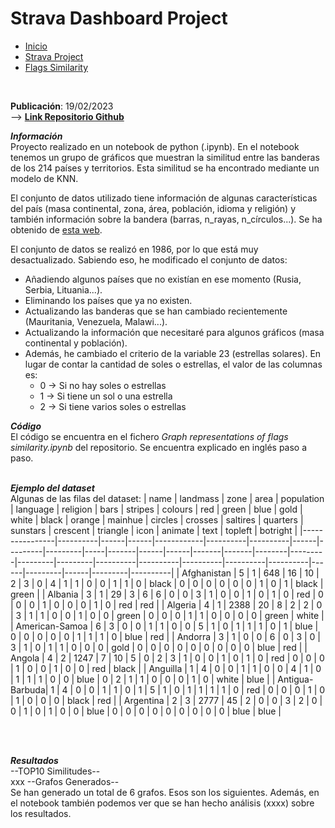 # Strava Dashboard Project

<div class="tabs">
  <ul>
    <li><a href="../">Inicio</a></li>
    <li><a href="/Strava/">Strava Project</a></li>
    <li><a href="/Flags_Similarity/">Flags Similarity</a></li>
  </ul>
</div>
<link rel="stylesheet" href="/custom.css"><br>

**Publicación**: 19/02/2023<br>
--> **[Link Repositorio Github](Flags-Similarity)**<br>

***Información***<br>
Proyecto realizado en un notebook de python (.ipynb). En el notebook tenemos un grupo de gráficos que muestran la similitud entre las banderas de los 214 países y territorios. Esta similitud se ha encontrado mediante un modelo de KNN.

El conjunto de datos utilizado tiene información de algunas características del país (masa continental, zona, área, población, idioma y religión) y también información sobre la bandera (barras, n_rayas, n_círculos...). Se ha obtenido de [esta web](https://archive.ics.uci.edu/ml/datasets/Flags).

El conjunto de datos se realizó en 1986, por lo que está muy desactualizado. Sabiendo eso, he modificado el conjunto de datos:
- Añadiendo algunos países que no existían en ese momento (Rusia, Serbia, Lituania...).
- Eliminando los países que ya no existen.
- Actualizando las banderas que se han cambiado recientemente (Mauritania, Venezuela, Malawi...).
- Actualizando la información que necesitaré para algunos gráficos (masa continental y población).
- Además, he cambiado el criterio de la variable 23 (estrellas solares). En lugar de contar la cantidad de soles o estrellas, el valor de las columnas es:
  - 0 -> Si no hay soles o estrellas
  - 1 -> Si tiene un sol o una estrella
  - 2 -> Si tiene varios soles o estrellas

***Código***<br>
El código se encuentra en el fichero *Graph representations of flags similarity.ipynb* del repositorio. Se encuentra explicado en inglés paso a paso.

<br>***Ejemplo del dataset***<br>
Algunas de las filas del dataset:
| name           | landmass | zone | area | population | language | religion | bars | stripes | colours | red | green | blue | gold | white | black | orange | mainhue | circles | crosses | saltires | quarters | sunstars | crescent | triangle | icon | animate | text | topleft | botright |
|----------------|----------|------|------|------------|----------|----------|------|---------|---------|-----|-------|------|------|-------|-------|--------|---------|---------|---------|----------|----------|----------|----------|----------|------|---------|------|---------|----------|
| Afghanistan    | 5        | 1    | 648  | 16         | 10       | 2        | 3    | 0       | 4       | 1   | 1     | 0    | 0    | 1     | 1     | 0      | black   | 0       | 0       | 0        | 0        | 0        | 0        | 1        | 0    | 1       | black | green   |
| Albania        | 3        | 1    | 29   | 3          | 6        | 6        | 0    | 0       | 3       | 1   | 0     | 0    | 1    | 0     | 1     | 0      | red     | 0       | 0       | 0        | 1        | 0        | 0        | 0        | 1    | 0       | red   | red     |
| Algeria        | 4        | 1    | 2388 | 20         | 8        | 2        | 2    | 0       | 3       | 1   | 1     | 0    | 0    | 1     | 0     | 0      | green   | 0       | 0       | 0        | 1        | 1        | 0        | 0        | 0    | 0       | green | white   |
| American-Samoa | 6        | 3    | 0    | 0          | 1        | 1        | 0    | 0       | 5       | 1   | 0     | 1    | 1    | 1     | 0     | 1      | blue    | 0       | 0       | 0        | 0        | 0        | 1        | 1        | 1    | 0       | blue  | red     |
| Andorra        | 3        | 1    | 0    | 0          | 6        | 0        | 3    | 0       | 3       | 1   | 0     | 1    | 1    | 0     | 0     | 0      | gold    | 0       | 0       | 0        | 0        | 0        | 0        | 0        | 0    | 0       | blue  | red     |
| Angola         | 4        | 2    | 1247 | 7          | 10       | 5        | 0    | 2       | 3       | 1   | 0     | 0    | 1    | 0     | 1     | 0      | red     | 0       | 0       | 0        | 1        | 0        | 0        | 1        | 0    | 0       | red   | black   |
| Anguilla       | 1        | 4    | 0    | 0          | 1        | 1        | 0    | 0       | 4       | 1   | 0     | 1    | 1    | 1     | 0     | 0      | blue    | 0       | 2       | 1        | 1        | 0        | 0        | 0        | 1    | 0       | white | blue    |
| Antigua-Barbuda| 1        | 4    | 0    | 0          | 1        | 1        | 0    | 1       | 5       | 1   | 0     | 1    | 1    | 1     | 1     | 0      | red     | 0       | 0       | 0        | 1        | 0        | 1        | 0        | 0    | 0       | black | red     |
| Argentina      | 2        | 3    | 2777 | 45         | 2        | 0        | 0    | 3       | 2       | 0   | 0     | 1    | 0    | 1     | 0     | 0      | blue    | 0       | 0       | 0        | 0        | 0        | 0        | 0        | 0    | 0       | blue  | blue    |

<br>

<br>***Resultados***<br>
--TOP10 Similitudes--<br>
xxx
--Grafos Generados--<br>
Se han generado un total de 6 grafos. Esos son los siguientes.
Además, en el notebook también podemos ver que se han hecho análisis (xxxx) sobre los resultados. 


